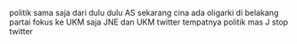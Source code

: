 politik sama saja dari dulu
dulu AS sekarang cina
ada oligarki di belakang partai
fokus ke UKM saja
JNE dan UKM
twitter tempatnya politik
mas J stop twitter